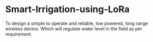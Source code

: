 # Smart-Irrigation-using-LoRa
To design a simple to operate and reliable, low powered, long range wireless device. Which will regulate water level in the field as per requirement.   
